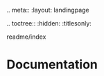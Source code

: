 .. meta::
   :layout: landingpage

.. toctree::
   :hidden:
   :titlesonly:

   readme/index

Documentation
=============